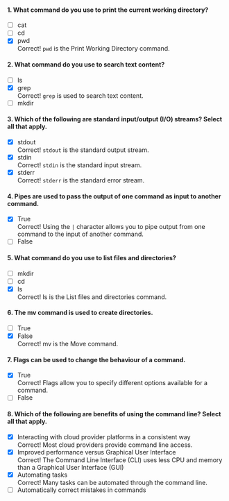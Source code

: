 #### 1. What command do you use to print the current working directory?

- [ ] cat
- [ ] cd
- [x] pwd <br>
      Correct! `pwd` is the Print Working Directory command.

#### 2. What command do you use to search text content?

- [ ] ls
- [x] grep <br>
      Correct! `grep` is used to search text content.
- [ ] mkdir

#### 3. Which of the following are standard input/output (I/O) streams? Select all that apply.

- [x] stdout <br>
      Correct! `stdout` is the standard output stream.
- [x] stdin <br>
      Correct! `stdin` is the standard input stream.
- [x] stderr <br>
      Correct! `stderr` is the standard error stream.

#### 4. Pipes are used to pass the output of one command as input to another command.

- [x] True <br>
      Correct! Using the `|` character allows you to pipe output from one command to the input of another command.
- [ ] False

#### 5. What command do you use to list files and directories?

- [ ] mkdir
- [ ] cd
- [x] ls <br>
      Correct! ls is the List files and directories command.

#### 6. The mv command is used to create directories.

- [ ] True
- [x] False <br>
      Correct! mv is the Move command.

#### 7. Flags can be used to change the behaviour of a command.

- [x] True <br>
      Correct! Flags allow you to specify different options available for a command.
- [ ] False

#### 8. Which of the following are benefits of using the command line? Select all that apply.

- [x] Interacting with cloud provider platforms in a consistent way <br>
      Correct! Most cloud providers provide command line access.
- [x] Improved performance versus Graphical User Interface <br>
      Correct! The Command Line Interface (CLI) uses less CPU and memory than a Graphical User Interface (GUI)
- [x] Automating tasks <br>
      Correct! Many tasks can be automated through the command line.
- [ ] Automatically correct mistakes in commands
